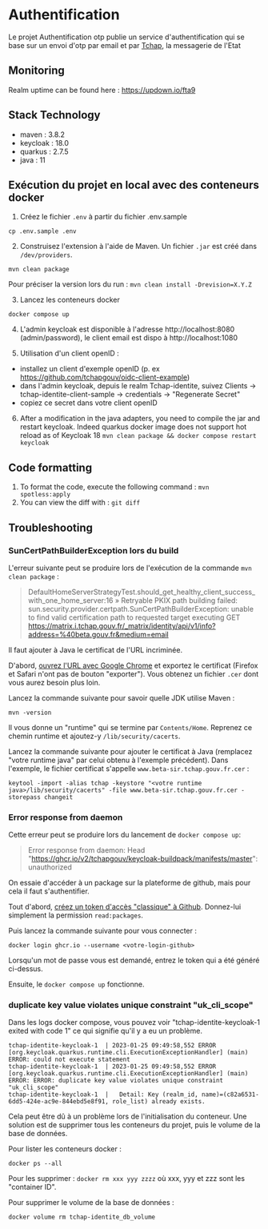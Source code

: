 # Authentification
Le projet Authentification otp publie un service d'authentification qui se base sur un envoi d'otp par email et par [Tchap](https://tchap.beta.gouv.fr/), la messagerie de l'Etat

## Monitoring

Realm uptime can be found here : https://updown.io/fta9

## Stack Technology

- maven : 3.8.2
- keycloak : 18.0
- quarkus : 2.7.5
- java : 11

## Exécution du projet en local avec des conteneurs docker

1. Créez le fichier `.env` à partir du fichier .env.sample

```
cp .env.sample .env
````

2. Construisez l'extension à l'aide de Maven. Un fichier `.jar` est créé dans `/dev/providers`.

```
mvn clean package
```

Pour préciser la version lors du run :
`mvn clean install -Drevision=X.Y.Z`


3. Lancez les conteneurs docker

```
docker compose up
```

4. L'admin keycloak est disponible à l'adresse http://localhost:8080 (admin/password), le client email est dispo à http://localhost:1080

5. Utilisation d'un client openID : 

- installez un client d'exemple openID (p. ex https://github.com/tchapgouv/oidc-client-example)
- dans l'admin keycloak, depuis le realm Tchap-identite, suivez Clients -> tchap-identite-client-sample -> credentials -> "Regenerate Secret"
- copiez ce secret dans votre client openID

6. After a modification in the java adapters, you need to compile the jar and restart keycloak. Indeed quarkus docker image does not support hot reload as of Keycloak 18 
```mvn clean package && docker compose restart keycloak```


## Code formatting

1. To format the code, execute the following command : `mvn spotless:apply`
2. You can view the diff with : `git diff `

## Troubleshooting

### SunCertPathBuilderException lors du build

L'erreur suivante peut se produire lors de l'exécution de la commande `mvn clean package` :

> DefaultHomeServerStrategyTest.should_get_healthy_client_success_with_one_home_server:16 » Retryable PKIX path building failed: sun.security.provider.certpath.SunCertPathBuilderException: unable to find valid certification path to requested target executing GET https://matrix.i.tchap.gouv.fr/_matrix/identity/api/v1/info?address=%40beta.gouv.fr&medium=email


Il faut ajouter à Java le certificat de l'URL incriminée.

D'abord, [ouvrez l'URL avec Google Chrome](https://matrix.i.tchap.gouv.fr/_matrix/identity/api/v1/info?address=%40beta.gouv.fr&medium=email) et exportez le certificat (Firefox et Safari n'ont pas de bouton "exporter"). Vous obtenez un fichier `.cer` dont vous aurez besoin plus loin.

Lancez la commande suivante pour savoir quelle JDK utilise Maven :
```
mvn -version
```
Il vous donne un "runtime" qui se termine par `Contents/Home`. Reprenez ce chemin runtime et ajoutez-y `/lib/security/cacerts`.

Lancez la commande suivante pour ajouter le certificat à Java (remplacez "votre runtime java" par celui obtenu à l'exemple précédent). Dans l'exemple, le fichier certificat s'appelle `www.beta-sir.tchap.gouv.fr.cer` :

```
keytool -import -alias tchap -keystore "<votre runtime java>/lib/security/cacerts" -file www.beta-sir.tchap.gouv.fr.cer -storepass changeit
```

### Error response from daemon

Cette erreur peut se produire lors du lancement de `docker compose up`:

> Error response from daemon: Head "https://ghcr.io/v2/tchapgouv/keycloak-buildpack/manifests/master": unauthorized

On essaie d'accéder à un package sur la plateforme de github, mais pour cela il faut s'authentifier.

Tout d'abord, [créez un token d'accès "classique" à Github](https://docs.github.com/fr/authentication/keeping-your-account-and-data-secure/creating-a-personal-access-token#cr%C3%A9ation-dun-personal-access-token-classic). Donnez-lui simplement la permission `read:packages`.

Puis lancez la commande suivante pour vous connecter :

```
docker login ghcr.io --username <votre-login-github>
```

Lorsqu'un mot de passe vous est demandé, entrez le token qui a été généré ci-dessus.

Ensuite, le `docker compose up` fonctionne.

### duplicate key value violates unique constraint "uk_cli_scope"

Dans les logs docker compose, vous pouvez voir "tchap-identite-keycloak-1 exited with code 1" ce qui signifie qu'il y a eu un problème.

    tchap-identite-keycloak-1  | 2023-01-25 09:49:58,552 ERROR [org.keycloak.quarkus.runtime.cli.ExecutionExceptionHandler] (main) ERROR: could not execute statement
    tchap-identite-keycloak-1  | 2023-01-25 09:49:58,552 ERROR [org.keycloak.quarkus.runtime.cli.ExecutionExceptionHandler] (main) ERROR: ERROR: duplicate key value violates unique constraint "uk_cli_scope"
    tchap-identite-keycloak-1  |   Detail: Key (realm_id, name)=(c82a6531-6dd5-424e-ac9e-844ebd5e8f91, role_list) already exists.

Cela peut être dû à un problème lors de l'initialisation du conteneur. Une solution est de supprimer tous les conteneurs du projet, puis le volume de la base de données.

Pour lister les conteneurs docker :

```
docker ps --all
```

Pour les supprimer : `docker rm xxx yyy zzzz` où xxx, yyy et zzz sont les "container ID".

Pour supprimer le volume de la base de données :

```
docker volume rm tchap-identite_db_volume
```